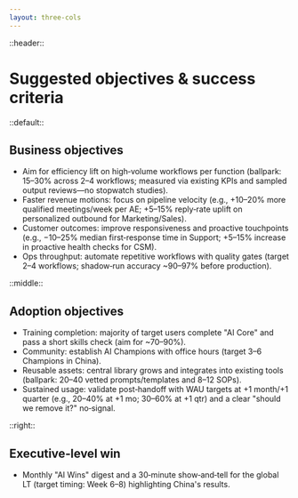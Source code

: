 ```yaml
---
layout: three-cols
---
```


::header::
# Suggested objectives & success criteria

::default::

## Business objectives

- Aim for efficiency lift on high‑volume workflows per function (ballpark: 15–30% across 2–4 workflows; measured via existing KPIs and sampled output reviews—no stopwatch studies).
- Faster revenue motions: focus on pipeline velocity (e.g., +10–20% more qualified meetings/week per AE; +5–15% reply‑rate uplift on personalized outbound for Marketing/Sales).
- Customer outcomes: improve responsiveness and proactive touchpoints (e.g., −10–25% median first‑response time in Support; +5–15% increase in proactive health checks for CSM).
- Ops throughput: automate repetitive workflows with quality gates (target 2–4 workflows; shadow‑run accuracy ~90–97% before production).

::middle::

## Adoption objectives

- Training completion: majority of target users complete "AI Core" and pass a short skills check (aim for ~70–90%).
- Community: establish AI Champions with office hours (target 3–6 Champions in China).
- Reusable assets: central library grows and integrates into existing tools (ballpark: 20–40 vetted prompts/templates and 8–12 SOPs).
- Sustained usage: validate post‑handoff with WAU targets at +1 month/+1 quarter (e.g., 20–40% at +1 mo; 30–60% at +1 qtr) and a clear "should we remove it?" no‑signal.

::right::

## Executive‑level win

- Monthly "AI Wins" digest and a 30‑minute show‑and‑tell for the global LT (target timing: Week 6–8) highlighting China's results.

